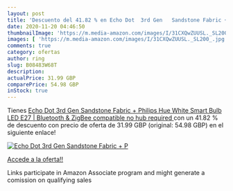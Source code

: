 ```yaml
---
layout: post
title: 'Descuento del 41.82 % en Echo Dot  3rd Gen   Sandstone Fabric + P'
date: 2020-11-20 04:46:50
thumbnailImage: 'https://m.media-amazon.com/images/I/31CXQwZUUSL._SL200_.jpg'
images: [ 'https://m.media-amazon.com/images/I/31CXQwZUUSL._SL200_.jpg' ]
comments: true
category: ofertas
author: ring
slug: B08483W68T
description:
actualPrice: 31.99 GBP
comparePrice: 54.98 GBP
inStock: true
---
```


Tienes [Echo Dot  3rd Gen   Sandstone Fabric + Philips Hue White Smart Bulb LED  E27  | Bluetooth & ZigBee compatible  no hub required ](https://www.amazon.co.uk/dp/B08483W68T/?tag=tolees0a-21) con un 41.82 % de descuento con precio de oferta de 31.99 GBP (original: 54.98 GBP) en el siguiente enlace!

[![Echo Dot  3rd Gen   Sandstone Fabric + P](https://m.media-amazon.com/images/I/31CXQwZUUSL._SL200_.jpg)](https://www.amazon.co.uk/dp/B08483W68T/?tag=tolees0a-21)

[Accede a la oferta!!](https://www.amazon.co.uk/dp/B08483W68T/?tag=tolees0a-21)

Links participate in Amazon Associate program and might generate a comission on qualifying sales


